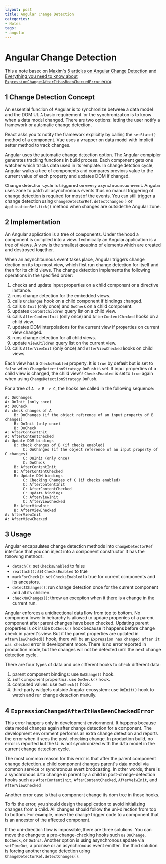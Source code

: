 ```yaml
---
layout: post
title: Angular Change Detection
categories:
- Notes
tags:
- angular
---
```

# Angular Change Detection

This a note based on [Maxim's 5 articles on Angular Change Detection](https://blog.angularindepth.com/these-5-articles-will-make-you-an-angular-change-detection-expert-ed530d28930) and [Everything you need to know about `ExpressionChangedAfterItHasBeenCheckedError` error](https://blog.angularindepth.com/everything-you-need-to-know-about-the-expressionchangedafterithasbeencheckederror-error-e3fd9ce7dbb4).

## 1 Change Detection Concept

An essential function of Angular is to synchronize between a data model and the DOM UI. A basic requirement for the synchronization is to know when a data model changed. There are two options: letting the user notify a framework or automatic change detection.

React asks you to notity the framework explicitly by calling the `setState()` method of a component. Vue uses a wrapper on data model with implicit setter method to track changes.

Angular uses the automatic change detection option. The Angular compipler generates tracking functions in build process. Each component gets one watcher which tracks data used in its template. In change detction cycle, Angular walks a tree of components and compares previous value to the current value of each property and updates DOM if changed.

Change detection cycle is triggered on every asynchrounous event. Angular uses zone to patch all asynchronous events thus no manual triggering of change detection is required for most of the events. You can still trigger a change detection using `ChangeDetectorRef.detectChanges()` or `ApplicationRef.tick()` method when changes are outside the Angular zone.

## 2 Implementation

An Angular application is a tree of components. Under the hood a component is compiled into a view. Technically an Angular application is a tree of views. A view is the smallest grouping of elements which are created and destroyed together.

When an asynchrounous event takes place, Angular triggers change dection on its top-most view, which first run change detection for itself and then for its child views. The change detection implements the following operations in the specified order:

1. checks and update input properties on a child component or a directive instance.
1. runs change detection for the embedded views.
1. calls `OnChanges` hook on a child component if bindings changed.
1. calls `OnInit` (only once) and `DoCheck` on a child component.
1. updates `ContentChildren` query list on a child view.
1. calls `AfterContentInit` (only once) and `AfterContentChecked` hooks on a child view.
1. updates DOM interpolations for the current view if properties on current view changed.
1. runs change detection for all child views.
1. update `ViewChildren` query list on the current view.
1. calls `AfterViewInit` (only once) and `AfterViewChecked` hooks on child views.

Each view has a `ChecksEnabled` property. It is `true` by default but is set to `false` when `ChangeDetectionStrategy.OnPush` is set. If input properties of a child view is changed, the child view's `ChecksEnabled` is set to `true` again when using `ChangeDetectionStrategy.OnPush`.

For a tree of `A -> B -> C`, the hooks are called in the following sequence:

```text
A: OnChanges
A: OnInit (only once)
A: DoCheck
A: check changes of A
    B: OnChanges (if the object reference of an input property of B changes)
    B: OnInit (only once)
    B: DoCheck
A: AfterContentInit
A: AfterContentChecked
A: Update DOM bindings
    B: check changes of B (if checks enabled)
        C: OnChanges (if the object reference of an input property of C changes)
        C: OnInit (only once)
        C: DoCheck
    B: AfterContentInit
    B: AfterContentChecked
    B: Update DOM bindings
        C: Checking Changes of C (if checks enabled)
        C: AfterContentInit
        C: AfterContentChecked
        C: Update bindings
        C: AfterViewInit
        C: AfterViewChecked
    B: AfterViewInit
    B: AfterViewChecked
A: AfterViewInit
A: AfterViewChecked
```

## 3 Usage

Angular encapsulates change detection methods into `ChangeDetectorRef` interface that you can inject into a component constructor. It has the following methods:

* `detach()`: set `ChecksEnabled` to false
* `reattach()`: set `ChecksEnabled` to true
* `markForCheck()`: set `ChecksEnabled` to true for current components and its ancestors.
* `detectChanges()`: run change detection once for the current component and all its children.
* `checkNoChanges()`: throw an exception when it there is a change in the current run.

Angular enforces a unidirectional data flow from top to bottom. No component lower in heirarchy is allowed to update properties of a parent component after parent changes have been checked. Updating parent properties is ok inside `DoCheck()` hook because it happens before change check in parent's view. But if the parent properties are updated in `AfterViewChecked()` hook, there will be an `Expression has changed after it was checked` error in development mode. There is no error reported in production mode, but the changes will not be detected until the next change detection cycle.

There are four types of data and use different hooks to check different data:

1. parent component bindings: use `OnChange()` hook.
1. self component properties: use `DoCheck()` hook.
1. computed values: use `DoCheck()` hook.
1. third-party widgets outside Angular ecosystem: use `OnInit()` hook to watch and run change detection manully.

## 4 `ExpressionChangedAfterItHasBeenCheckedError`

This error happens only in development enviornment. It happens because data model changes again after change detection for a component. The development enviornment performs an extra change detection and reports the error when it sees the post-checking change. In production build, no error is reported but the UI is not synchronized with the data model in the current change detection cycle.

The most common reason for this error is that after the parent component change detection, a child component changes parent's data model via common service or synchronous event brodcasting. In other words, there is a synchronous data change in parent by a child in post-change-detection hooks such as `AfterContentInit`, `AfterContentChecked`, `AfterVeiwInit`, and `AfterViewChecked`.

Another error case is that a component change its dom tree in those hooks.

To fix the error, you should design the application to avoid initializing changes from a child. All changes should follow the uni-direction from top to bottom. For example, move the change trigger code to a component that is an ancestor of the affected component.

If the uni-direction flow is impossible, there are three solutions. You can move the change to a pre-change-checking hooks such as `OnChange`, `DoCheck`, or `OnInit`. Another option is using asynchronous update via `setTimeOut`, a promise or an asynchronous event emitter. The third solution is forcing another change detection using `ChangeDetectorRef.detectChanges()`.